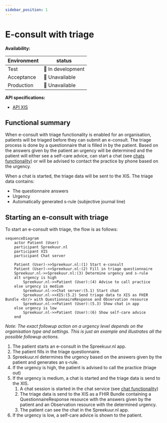 ```yaml
---
sidebar_position: 1
---
```

# E-consult with triage
**Availability:**

| Environment | status            |
|-------------|-------------------|
| Test        | 🚧 In development |
| Acceptance  | 🛑 Unavailable    |
| Production  | 🛑 Unavailable    |

**API specifications:**
* [API XIS](/openapi/econsult-triage-xis)

## Functional summary
When e-consult with triage functionality is enabled for an organisation, patients will be triaged before they can submit 
an e-consult. The triage process is done by a questionnaire that is filled in by the patient. Based on the answers given by the
patient an urgency will be determined and the patient will either see a self-care advice, can start a chat (see [chats functionality](/features/chat/chats)) 
or will be advised to contact the practice by phone based on the urgency.

When a chat is started, the triage data will be sent to the XIS. The triage data contains:
- The questionnaire answers
- Urgency
- Automatically generated s-rule (subjective journal line)

## Starting an e-consult with triage
To start an e-consult with triage, the flow is as follows:
```mermaid
sequenceDiagram
    actor Patient (User)
    participant Spreekuur.nl
    participant XIS
    participant Chat server
    
    Patient (User)->>Spreekuur.nl:(1) Start e-consult
    Patient (User)->>Spreekuur.nl:(2) Fill in triage questionnaire
    Spreekuur.nl->>Spreekuur.nl:(3) Determine urgency and s-rule
    alt urgency is high
        Spreekuur.nl->>Patient (User):(4) Advise to call practice
    else urgency is medium
        Spreekuur.nl->>Chat server:(5.1) Start chat
        Spreekuur.nl->>XIS:(5.2) Send triage data to XIS as FHIR Bundle <br/> with QuestionnaireResponse and Observation resource
        Spreekuur.nl->>Patient (User):(5.3) Show chat in app
    else urgency is low
        Spreekuur.nl->>Patient (User):(6) Show self-care advice
    end
```
_Note: The exact followup action on a urgency level depends on the organisation type and settings. This is just an example
and illustrates all the possible followup actions._

1. The patient starts an e-consult in the Spreekuur.nl app.
2. The patient fills in the triage questionnaire.
3. Spreekuur.nl determines the urgency based on the answers given by the patient and generates an s-rule.
4. If the urgency is high, the patient is advised to call the practice (triage out)
5. If the urgency is medium, a chat is started and the triage data is send to the XIS.
    1. A chat session is started in the chat service (see [chat functionality](/features/chat/chats))
    2. The triage data is send to the XIS as a FHIR Bundle containing a QuestionnaireResponse resource with the answers given by the patient and an Observation resource with the determined urgency.
    3. The patient can see the chat in the Spreekuur.nl app.
6. If the urgency is low, a self-care advice is shown to the patient.